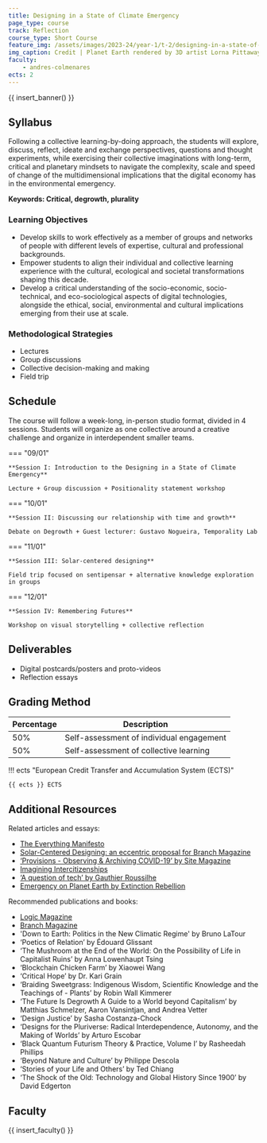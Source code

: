 ```yaml
---
title: Designing in a State of Climate Emergency
page_type: course
track: Reflection
course_type: Short Course
feature_img: /assets/images/2023-24/year-1/t-2/designing-in-a-state-of-climate-emergency.png
img_caption: Credit | Planet Earth rendered by 3D artist Lorna Pittaway for the Billion Seconds Institute
faculty:
    - andres-colmenares
ects: 2
---
```


{{ insert_banner() }}

## Syllabus

Following a collective learning-by-doing approach, the students will explore, discuss, reflect, ideate and exchange perspectives, questions and thought experiments, while exercising their collective imaginations with long-term, critical and planetary mindsets to navigate the complexity, scale and speed of change of the multidimensional implications that the digital economy has in the environmental emergency. 

**Keywords: Critical, degrowth, plurality**

### Learning Objectives

- Develop skills to work effectively as a member of groups and networks of people with different levels of expertise, cultural and professional backgrounds.
- Empower students to align their individual and collective learning experience with the cultural, ecological and societal transformations shaping this decade.
- Develop a critical understanding of the socio-economic, socio-technical, and eco-sociological aspects of digital technologies, alongside the ethical, social, environmental and cultural implications emerging from their use at scale.

### Methodological Strategies

- Lectures
- Group discussions
- Collective decision-making and making
- Field trip

## Schedule

The course will follow a week-long, in-person studio format, divided in 4 sessions. Students will organize as one collective around a creative challenge and organize in interdependent smaller teams.

=== "09/01"

    **Session I: Introduction to the Designing in a State of Climate Emergency**
    
    Lecture + Group discussion + Positionality statement workshop


=== "10/01"

    **Session II: Discussing our relationship with time and growth**
    
    Debate on Degrowth + Guest lecturer: Gustavo Nogueira, Temporality Lab

=== "11/01"

    **Session III: Solar-centered designing**
    
    Field trip focused on sentipensar + alternative knowledge exploration in groups

=== "12/01"

    **Session IV: Remembering Futures**
    
    Workshop on visual storytelling + collective reflection

## Deliverables

- Digital postcards/posters and proto-videos
- Reflection essays

## Grading Method

| Percentage  | Description                                                    |
| ----------- | ------------------------------------                           |
| 50%         | Self-assessment of individual engagement                       |
| 50%         | Self-assessment of collective learning                         |

!!! ects "European Credit Transfer and Accumulation System (ECTS)"

    {{ ects }} ECTS

## Additional Resources

Related articles and essays:

- [The Everything Manifesto](https://www.iam-internet.com/everything)
- [Solar-Centered Designing: an eccentric proposal for Branch Magazine](https://branch.climateaction.tech/issues/issue-4/solar-centered-designing/)
- [‘Provisions - Observing & Archiving COVID-19’ by Site Magazine](https://www.thesitemagazine.com/covid19provisions)
- [Imagining Intercitizenships](https://medium.com/iam-journal/imagining-intercitizenships-f3f4bdc80b68) 
- [‘A question of tech’ by Gauthier Roussilhe](https://gauthierroussilhe.com/en/posts/une-erreur-de-tech)
- [Emergency on Planet Earth by Extinction Rebellion](https://extinctionrebellion.uk/the-truth/the-emergency/+)
  
Recommended publications and books:

- [Logic Magazine](https://logicmag.io/) 
- [Branch Magazine](https://branch.climateaction.tech/)
- 'Down to Earth: Politics in the New Climatic Regime' by Bruno LaTour 
- ‘Poetics of Relation’ by Édouard Glissant
- ‘The Mushroom at the End of the World: On the Possibility of Life in Capitalist Ruins’ by Anna Lowenhaupt Tsing
- ‘Blockchain Chicken Farm’ by Xiaowei Wang
- ‘Critical Hope’ by Dr. Kari Grain
- ‘Braiding Sweetgrass: Indigenous Wisdom, Scientific Knowledge and the Teachings of - Plants’ by Robin Wall Kimmerer
- ‘The Future Is Degrowth A Guide to a World beyond Capitalism’ by Matthias Schmelzer, Aaron Vansintjan, and Andrea Vetter
- ‘Design Justice’ by Sasha Costanza-Chock
- ‘Designs for the Pluriverse: Radical Interdependence, Autonomy, and the Making of Worlds’ by Arturo Escobar
- ‘Black Quantum Futurism Theory & Practice, Volume I’ by Rasheedah Phillips
- ‘Beyond Nature and Culture’ by Philippe Descola
- ‘Stories of your Life and Others’ by Ted Chiang
- ‘The Shock of the Old: Technology and Global History Since 1900’ by David Edgerton

## Faculty

{{ insert_faculty() }}